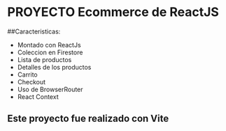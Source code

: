 # PROYECTO Ecommerce de ReactJS

##Caracteristicas:
* Montado con ReactJs
* Coleccion en Firestore
* Lista de productos
* Detalles de los productos
* Carrito
* Checkout
* Uso de BrowserRouter
* React Context


## Este proyecto fue realizado con Vite


